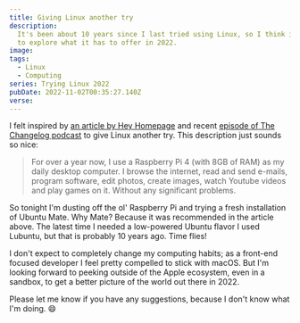 ```yaml
---
title: Giving Linux another try
description:
  It's been about 10 years since I last tried using Linux, so I think it's time
  to explore what it has to offer in 2022.
image:
tags:
  - Linux
  - Computing
series: Trying Linux 2022
pubDate: 2022-11-02T00:35:27.140Z
verse:
---
```


I felt inspired by
[an article by Hey Homepage](https://www.heyhomepage.com/?module=blog&link=1&post=4)
and recent [episode of The Changelog podcast](https://pca.st/3ypvfdke) to give
Linux another try. This description just sounds so nice:

> For over a year now, I use a Raspberry Pi 4 (with 8GB of RAM) as my daily
> desktop computer. I browse the internet, read and send e-mails, program
> software, edit photos, create images, watch Youtube videos and play games on
> it. Without any significant problems.

So tonight I'm dusting off the ol' Raspberry Pi and trying a fresh installation
of Ubuntu Mate. Why Mate? Because it was recommended in the article above. The
latest time I needed a low-powered Ubuntu flavor I used Lubuntu, but that is
probably 10 years ago. Time flies!

I don't expect to completely change my computing habits; as a front-end focused
developer I feel pretty compelled to stick with macOS. But I'm looking forward
to peeking outside of the Apple ecosystem, even in a sandbox, to get a better
picture of the world out there in 2022.

Please let me know if you have any suggestions, because I don't know what I'm
doing. 😄
